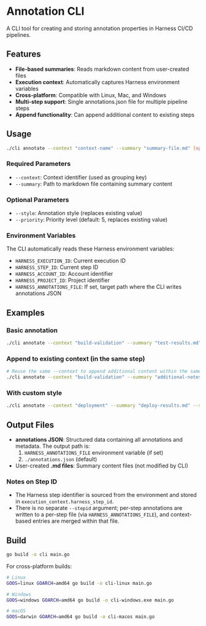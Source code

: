 # Annotation CLI

A CLI tool for creating and storing annotation properties in Harness CI/CD pipelines.

## Features

- **File-based summaries**: Reads markdown content from user-created files
- **Execution context**: Automatically captures Harness environment variables
- **Cross-platform**: Compatible with Linux, Mac, and Windows
- **Multi-step support**: Single annotations.json file for multiple pipeline steps
- **Append functionality**: Can append additional content to existing steps

## Usage

```bash
./cli annotate --context "context-name" --summary "summary-file.md" [options]
```

### Required Parameters

- `--context`: Context identifier (used as grouping key)
- `--summary`: Path to markdown file containing summary content

### Optional Parameters

- `--style`: Annotation style (replaces existing value)
- `--priority`: Priority level (default: 5, replaces existing value)

### Environment Variables

The CLI automatically reads these Harness environment variables:

- `HARNESS_EXECUTION_ID`: Current execution ID
- `HARNESS_STEP_ID`: Current step ID
- `HARNESS_ACCOUNT_ID`: Account identifier
- `HARNESS_PROJECT_ID`: Project identifier
- `HARNESS_ANNOTATIONS_FILE`: If set, target path where the CLI writes annotations JSON

## Examples

### Basic annotation
```bash
./cli annotate --context "build-validation" --summary "test-results.md" --priority 8
```

### Append to existing context (in the same step)
```bash
# Reuse the same --context to append additional content within the same step
./cli annotate --context "build-validation" --summary "additional-notes.md"
```

### With custom style
```bash
./cli annotate --context "deployment" --summary "deploy-results.md" --style "success" --priority 9
```

## Output Files

- **annotations JSON**: Structured data containing all annotations and metadata. The output path is:
  1. `HARNESS_ANNOTATIONS_FILE` environment variable (if set)
  2. `./annotations.json` (default)
- User-created **.md files**: Summary content files (not modified by CLI)

### Notes on Step ID
- The Harness step identifier is sourced from the environment and stored in `execution_context.harness_step_id`.
- There is no separate `--stepid` argument; per-step annotations are written to a per-step file (via `HARNESS_ANNOTATIONS_FILE`), and context-based entries are merged within that file.

## Build

```bash
go build -o cli main.go
```

For cross-platform builds:
```bash
# Linux
GOOS=linux GOARCH=amd64 go build -o cli-linux main.go

# Windows
GOOS=windows GOARCH=amd64 go build -o cli-windows.exe main.go

# macOS
GOOS=darwin GOARCH=amd64 go build -o cli-macos main.go